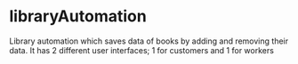 # libraryAutomation
Library automation which saves data of books by adding and removing their data. It has 2 different user interfaces; 1 for customers and 1 for workers
